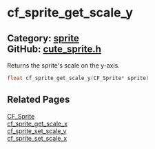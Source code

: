 [//]: # (This file is automatically generated by Cute Framework's docs parser.)
[//]: # (Do not edit this file by hand!)
[//]: # (See: https://github.com/RandyGaul/cute_framework/blob/master/samples/docs_parser.cpp)
[](../header.md ':include')

# cf_sprite_get_scale_y

Category: [sprite](/api_reference?id=sprite)  
GitHub: [cute_sprite.h](https://github.com/RandyGaul/cute_framework/blob/master/include/cute_sprite.h)  
---

Returns the sprite's scale on the y-axis.

```cpp
float cf_sprite_get_scale_y(CF_Sprite* sprite)
```

## Related Pages

[CF_Sprite](/sprite/cf_sprite.md)  
[cf_sprite_get_scale_x](/sprite/cf_sprite_get_scale_x.md)  
[cf_sprite_set_scale_y](/sprite/cf_sprite_set_scale_y.md)  
[cf_sprite_set_scale_x](/sprite/cf_sprite_set_scale_x.md)  
